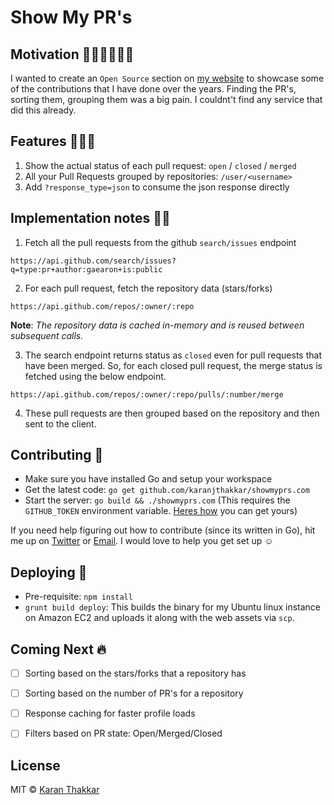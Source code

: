 # Show My PR's

## Motivation 🙌🏻🤷🏻‍♂️😰

I wanted to create an `Open Source` section on [my website](https://karanjthakkar.com) to showcase some of the contributions that I have done over the years. Finding the PR's, sorting them, grouping them was a big pain. I couldnt't find any service that did this already. 


## Features 💅🏻💥

1. Show the actual status of each pull request: `open` / `closed` / `merged`
2. All your Pull Requests grouped by repositories: `/user/<username>`
3. Add `?response_type=json` to consume the json response directly


## Implementation notes 🙇🏻

1. Fetch all the pull requests from the github `search/issues` endpoint

  `https://api.github.com/search/issues?q=type:pr+author:gaearon+is:public`

2. For each pull request, fetch the repository data (stars/forks)

  `https://api.github.com/repos/:owner/:repo`

  **Note**: *The repository data is cached in-memory and is reused between subsequent calls.*

3. The search endpoint returns status as `closed` even for pull requests that have been merged. So, for each closed pull request, the merge status is fetched using the below endpoint.

  `https://api.github.com/repos/:owner/:repo/pulls/:number/merge`

4. These pull requests are then grouped based on the repository and then sent to the client.


## Contributing 👯

- Make sure you have installed Go and setup your workspace
- Get the latest code: `go get github.com/karanjthakkar/showmyprs.com`
- Start the server: `go build && ./showmyprs.com` (This requires the `GITHUB_TOKEN` environment variable. [Heres how](https://github.com/blog/1509-personal-api-tokens) you can get yours)

If you need help figuring out how to contribute (since its written in Go), hit me up on [Twitter](https://twitter.com/geekykaran) or [Email](mailto:karanjthakkar@gmail.com). I would love to help you get set up ☺️


## Deploying 🚀

- Pre-requisite: `npm install`
- `grunt build deploy`: This builds the binary for my Ubuntu linux instance on Amazon EC2 and uploads it along with the web assets via `scp`.



## Coming Next 🔥

- [ ] Sorting based on the stars/forks that a repository has
- [ ] Sorting based on the number of PR's for a repository
- [ ] Response caching for faster profile loads
- [ ] Filters based on PR state: Open/Merged/Closed


## License

MIT © [Karan Thakkar](https://karanjthakkar.com)
